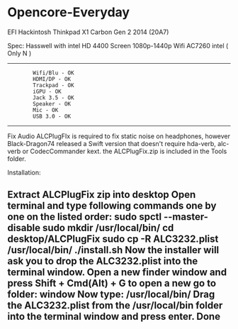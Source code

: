 # Opencore-Everyday
EFI Hackintosh Thinkpad X1 Carbon Gen 2 2014 (20A7)

Spec:
Hasswell with intel HD 4400
Screen 1080p-1440p
Wifi AC7260 intel ( Only N )

-----------------------------------------------------------
            Wifi/Blu - OK
            HDMI/DP - OK
            Trackpad - OK
            iGPU - OK
            Jack 3.5 - OK
            Speaker - OK
            Mic - OK
            USB 3.0 - OK
-----------------------------------------------------------
Fix Audio
ALCPlugFIx is required to fix static noise on headphones, however Black-Dragon74 released a Swift version that doesn't require hda-verb, alc-verb or CodecCommander kext. the ALCPlugFix.zip is included in the Tools folder.

Installation:

Extract ALCPlugFix zip into desktop
Open terminal and type following commands one by one on the listed order:
sudo spctl --master-disable
sudo mkdir /usr/local/bin/
cd desktop/ALCPlugFix
sudo cp -R ALC3232.plist /usr/local/bin/
./install.sh
Now the installer will ask you to drop the ALC3232.plist into the terminal window.
Open a new finder window and press Shift + Cmd(Alt) + G to open a new go to folder: window
Now type: /usr/local/bin/
Drag the ALC3232.plist from the /usr/local/bin folder into the terminal window and press enter.
Done
--------------------------------------------------------------
